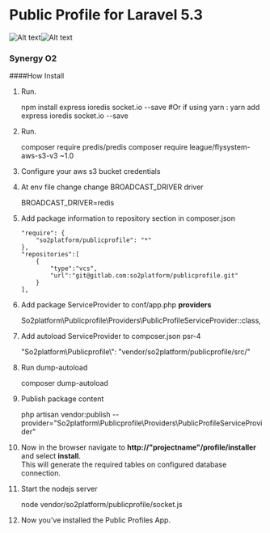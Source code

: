 # Public Profile for Laravel 5.3
![Alt text](https://img.shields.io/badge/build-passing%2Fdeveloping-yellowgreen.svg)![Alt text](https://img.shields.io/badge/beta%20version-1.0.0-yellow.svg )
### Synergy O2


  ####How Install
  1. Run.
 
 
        npm install express ioredis socket.io --save
        #Or if using yarn : yarn add express ioredis socket.io --save
  2. Run.
  
  
        composer require predis/predis
        composer require league/flysystem-aws-s3-v3 ~1.0

  3. Configure your aws s3 bucket credentials
  4. At env file change change BROADCAST_DRIVER driver
  
  
        BROADCAST_DRIVER=redis
        
  5. Add package information to repository section in composer.json
  
         "require": {
             "so2platform/publicprofile": "*"
         },
         "repositories":[
             {
                 "type":"vcs",
                 "url":"git@gitlab.com:so2platform/publicprofile.git"
             }
         ],

  6. Add package ServiceProvider to conf/app.php <b>providers</b>
     
     
        So2platform\Publicprofile\Providers\PublicProfileServiceProvider::class,


  7. Add autoload ServiceProvider to composer.json psr-4
     
     
        "So2platform\\Publicprofile\\": "vendor/so2platform/publicprofile/src/"
 
  8. Run dump-autoload
     
     
     
        composer dump-autoload

  9. Publish package content
     
     
        php artisan vendor:publish --provider="So2platform\Publicprofile\Providers\PublicProfileServiceProvider"

  10. Now in the browser navigate to <b>http://"projectname"/profile/installer</b> and select <b>install</b>.<br>
     This will generate the required tables on configured database connection.

  11. Start the nodejs server


        node vendor/so2platform/publicprofile/socket.js
    
  12. Now you've installed the Public Profiles App.